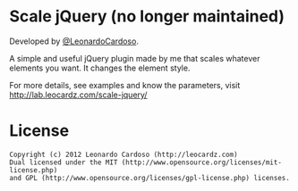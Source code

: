 Scale jQuery (no longer maintained)
============

Developed by <a href='https://github.com/LeonardoCardoso' target='_blank'>@LeonardoCardoso</a>. 

A simple and useful jQuery plugin made by me that scales whatever elements you want. It changes the element style.

For more details, see examples and know the parameters, visit http://lab.leocardz.com/scale-jquery/



License
=================================

	Copyright (c) 2012 Leonardo Cardoso (http://leocardz.com)
	Dual licensed under the MIT (http://www.opensource.org/licenses/mit-license.php)
	and GPL (http://www.opensource.org/licenses/gpl-license.php) licenses.
